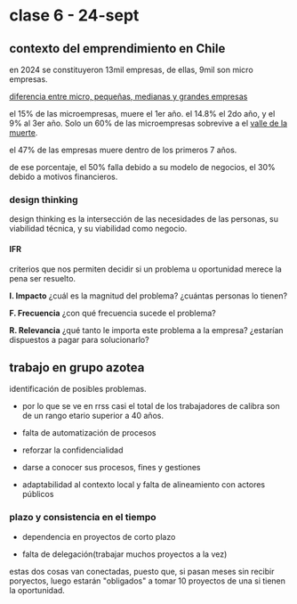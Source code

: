 # clase 6 - 24-sept

## contexto del emprendimiento en Chile

en 2024 se constituyeron 13mil empresas, de ellas, 9mil son micro empresas.

[diferencia entre micro, pequeñas, medianas y grandes empresas](https://www.crecemujer.cl/capacitacion/ideas-de-negocio/sabes-que-es-una-micro-pequena-y-mediana-empresa)

el 15% de las microempresas, muere el 1er año. el 14.8% el 2do año, y el 9% al 3er año. Solo un 60% de las microempresas sobrevive a el [valle de la muerte](https://www.pucv.cl/pucv/noticias/destacadas/el-valle-de-la-muerte-del-emprendimiento-como-sobrevivir).

el 47% de las empresas muere dentro de los primeros 7 años.

de ese porcentaje, el 50% falla debido a su modelo de negocios, el 30% debido a motivos financieros.

### design thinking

design thinking es la intersección de las necesidades de las personas, su viabilidad técnica, y su viabilidad como negocio.

#### IFR

criterios que nos permiten decidir si un problema u oportunidad merece la pena ser resuelto.

**I. Impacto**
¿cuál es la magnitud del problema?
¿cuántas personas lo tienen?

**F. Frecuencia**
¿con qué frecuencia sucede el problema?

**R. Relevancia**
¿qué tanto le importa este problema a la empresa?
¿estarían dispuestos a pagar para solucionarlo?

## trabajo en grupo azotea

identificación de posibles problemas.

- por lo que se ve en rrss casi el total de los trabajadores de calibra son de un rango etario superior a 40 años.

- falta de automatización de procesos

- reforzar la confidencialidad

- darse a conocer sus procesos, fines y gestiones

- adaptabilidad al contexto local y falta de alineamiento con actores públicos

### plazo y consistencia en el tiempo

- dependencia en proyectos de corto plazo

- falta de delegación(trabajar muchos proyectos a la vez)
 
estas dos cosas van conectadas, puesto que, si pasan meses sin recibir poryectos, luego estarán "obligados" a tomar 10 proyectos de una si tienen la oportunidad.